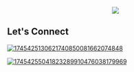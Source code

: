 

<!--
**jlescarlan11/jlescarlan11** is a ✨ _special_ ✨ repository because its `README.md` (this file) appears on your GitHub profile.

Here are some ideas to get you started:

- 🔭 I’m currently working on ...
- 🌱 I’m currently learning ...
- 👯 I’m looking to collaborate on ...
- 🤔 I’m looking for help with ...
- 💬 Ask me about ...
- 📫 How to reach me: ...
- 😄 Pronouns: ...
- ⚡ Fun fact: ...
-->

<p align="center">
  <img src="https://capsule-render.vercel.app/api?text=Hey!👋&animation=fadeIn&type=waving&color=gradient&height=100"/>
</p>

## Let's Connect

[![1745425130621740850081662074848](https://github.com/user-attachments/assets/a4f964ce-f5f1-4372-a609-9368ad5af138)](https://john-lester-escarlan-portfolio.vercel.app/) 


[![17454255041823289910476038179969](https://github.com/user-attachments/assets/299951fe-41d9-4bd3-b30c-3370a22b36d3)](https://www.facebook.com/johnlester.escarlan11/)

